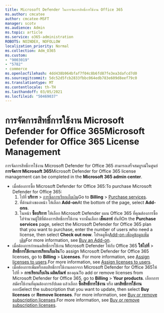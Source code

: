 ```yaml
---
title: Microsoft Defender ในการจัดการสิทธิ์การใช้งาน Office 365
ms.author: cmcatee
author: cmcatee-MSFT
manager: scotv
ms.audience: Admin
ms.topic: article
ms.service: o365-administration
ROBOTS: NOINDEX, NOFOLLOW
localization_priority: Normal
ms.collection: Adm_O365
ms.custom:
- "9003019"
- "5782"
- commerce
ms.openlocfilehash: 4dd438b964bfaf7f04c8b6fd87fe3ea3dafcd7d0
ms.sourcegitcommit: 5dc52d5fcb2833fbbc064edb783e609d8eef79c0
ms.translationtype: MT
ms.contentlocale: th-TH
ms.lasthandoff: 03/05/2021
ms.locfileid: "50469037"
---
```

# <a name="microsoft-defender-for-office-365-license-management"></a><span data-ttu-id="0239c-102">การจัดการสิทธิ์การใช้งาน Microsoft Defender for Office 365</span><span class="sxs-lookup"><span data-stu-id="0239c-102">Microsoft Defender for Office 365 License Management</span></span>

<span data-ttu-id="0239c-103">การจัดการสิทธิ์การใช้งาน Microsoft Defender for Office 365 สามารถเสร็จสมบูรณ์ในศูนย์ **การจัดการ Microsoft 365**</span><span class="sxs-lookup"><span data-stu-id="0239c-103">Microsoft Defender for Office 365 license management can be completed in the  **Microsoft 365 admin center**.</span></span>

- <span data-ttu-id="0239c-104">เมื่อต้องการซื้อ Microsoft Defender for Office 365:</span><span class="sxs-lookup"><span data-stu-id="0239c-104">To purchase Microsoft Defender for Office 365:</span></span>
    1. <span data-ttu-id="0239c-105">ไปที่ **บริการ**  >  [การซื้อการเรียกเก็บเงิน](https://go.microsoft.com/fwlink/p/?linkid=868433)</span><span class="sxs-lookup"><span data-stu-id="0239c-105">Go to **Billing** > [Purchase services](https://go.microsoft.com/fwlink/p/?linkid=868433).</span></span>
    2. <span data-ttu-id="0239c-106">ที่ด้านล่างของหน้า ให้เลือก **Add-on**</span><span class="sxs-lookup"><span data-stu-id="0239c-106">At the bottom of the page, select **Add-ons**.</span></span>
    3. <span data-ttu-id="0239c-107">ในหน้า **ซื้อบริการ** ให้เลือก Microsoft Defender แผน Office 365 ที่คุณต้องการซื้อ ใส่จํานวนผู้ใช้ที่ต้องการสิทธิ์การใช้งาน จากนั้นเลือก **เช็คเอาท์** ทันที</span><span class="sxs-lookup"><span data-stu-id="0239c-107">On the **Purchase services** page, select the Microsoft Defender for Office 365 plan that you want to purchase, enter the number of users who need a license, then select **Check out now**.</span></span> <span data-ttu-id="0239c-108">โปรดดูซื้อ[Add-on เพื่อดูข้อมูลเพิ่มเติม](https://docs.microsoft.com/microsoft-365/commerce/buy-or-edit-an-add-on)</span><span class="sxs-lookup"><span data-stu-id="0239c-108">For more information, see [Buy an Add-on](https://docs.microsoft.com/microsoft-365/commerce/buy-or-edit-an-add-on).</span></span>
- <span data-ttu-id="0239c-109">เมื่อต้องการกําหนดสิทธิ์การใช้งาน Microsoft Defender ให้กับ Office 365 **ให้ไปที่**  >  **สิทธิ์การใช้งานการเรียกเก็บเงิน**</span><span class="sxs-lookup"><span data-stu-id="0239c-109">To assign Microsoft Defender for Office 365 licenses, go to **Billing** > **Licenses**.</span></span> <span data-ttu-id="0239c-110">For more information, see [Assign licenses to users](https://docs.microsoft.com/microsoft-365/admin/manage/assign-licenses-to-users).</span><span class="sxs-lookup"><span data-stu-id="0239c-110">For more information, see [Assign licenses to users](https://docs.microsoft.com/microsoft-365/admin/manage/assign-licenses-to-users).</span></span>
- <span data-ttu-id="0239c-111">เมื่อต้องการเพิ่มหรือลบสิทธิ์การใช้งานออกจาก Microsoft Defender for Office 365ให้ไปที่  >  **การเรียกเก็บเงิน ผลิตภัณฑ์** ของคุณ</span><span class="sxs-lookup"><span data-stu-id="0239c-111">To add or remove licenses from Microsoft Defender for Office 365, go to **Billing** > **Your products**.</span></span> <span data-ttu-id="0239c-112">เลือกการสมัครใช้งานที่คุณต้องการอัปเดต แล้วเลือก **ซื้อสิทธิ์การใช้งาน** หรือ **เอาสิทธิ์การใช้งาน** ออก</span><span class="sxs-lookup"><span data-stu-id="0239c-112">Select the subscription that you want to update, then select **Buy licenses** or **Remove licenses**.</span></span> <span data-ttu-id="0239c-113">For more information, see [Buy or remove subscription licenses](https://docs.microsoft.com/microsoft-365/commerce/licenses/buy-licenses).</span><span class="sxs-lookup"><span data-stu-id="0239c-113">For more information, see [Buy or remove subscription licenses](https://docs.microsoft.com/microsoft-365/commerce/licenses/buy-licenses).</span></span>